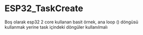 # ESP32_TaskCreate
Boş olarak esp32 2 core kullanan basit örnek, ana loop () döngüsü kullanmak yerine task içindeki döngüler kullanılmalı
